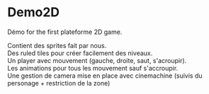 # Demo2D
Démo for the first plateforme 2D game.

Contient des sprites fait par nous.<br/>
Des ruled tiles pour créer facilement des niveaux.<br/>
Un player avec mouvement (gauche, droite, saut, s'acroupir).<br/>
Les animations pour tous les mouvement sauf s'accroupir.<br/>
Une gestion de camera mise en place avec cinemachine (suivis du personage + restriction de la zone)<br/>

